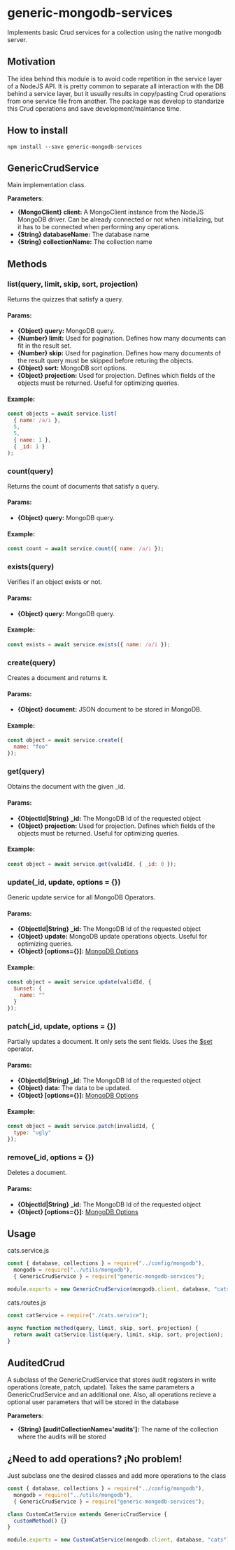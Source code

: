 # **generic-mongodb-services**

Implements basic Crud services for a collection using the native mongodb server.

## **Motivation**

The idea behind this module is to avoid code repetition in the service layer of a NodeJS API. It is pretty common to separate all interaction with the DB behind a service layer, but it usually results in copy/pasting Crud operations from one service file from another. The package was develop to standarize this Crud operations and save development/maintance time.

## **How to install**

```shell
npm install --save generic-mongodb-services
```

## **GenericCrudService**

Main implementation class.

**Parameters**:

- **{MongoClient} client:** A MongoClient instance from the NodeJS MongoDB driver. Can be already connected or not when initializing, but it has to be connected when performing any operations.
- **{String} databaseName:** The database name
- **{String} collectionName:** The collection name

## **Methods**

### **list(query, limit, skip, sort, projection)**

Returns the quizzes that satisfy a query.

#### Params:

- **{Object} query:** MongoDB query.
- **{Number} limit:** Used for pagination. Defines how many documents can fit in the result set.
- **{Number} skip:** Used for pagination. Defines how many documents of the result query must be skipped before returing the objects.
- **{Object} sort:** MongoDB sort options.
- **{Object} projection:** Used for projection. Defines which fields of the objects must be returned. Useful for optimizing queries.

#### Example:

```javascript
const objects = await service.list(
  { name: /a/i },
  5,
  5,
  { name: 1 },
  { _id: 1 }
);
```

### **count(query)**

Returns the count of documents that satisfy a query.

#### Params:

- **{Object} query:** MongoDB query.

#### Example:

```javascript
const count = await service.count({ name: /a/i });
```

### **exists(query)**

Verifies if an object exists or not.

#### Params:

- **{Object} query:** MongoDB query.

#### Example:

```javascript
const exists = await service.exists({ name: /a/i });
```

### **create(query)**

Creates a document and returns it.

#### Params:

- **{Object} document:** JSON document to be stored in MongoDB.

#### Example:

```javascript
const object = await service.create({
  name: "foo"
});
```

### **get(query)**

Obtains the document with the given \_id.

#### Params:

- **{ObjectId|String} \_id:** The MongoDB Id of the requested object
- **{Object} projection:** Used for projection. Defines which fields of the objects must be returned. Useful for optimizing queries.

#### Example:

```javascript
const object = await service.get(validId, { _id: 0 });
```

### **update(\_id, update, options = {})**

Generic update service for all MongoDB Operators.

#### Params:

- **{ObjectId|String} \_id:** The MongoDB Id of the requested object
- **{Object} update:** MongoDB update operations objects. Useful for optimizing queries.
- **{Object} [options={}]:** [MongoDB Options](http://mongodb.github.io/node-mongodb-native/3.1/api/Collection.html#findOneAndUpdate)

#### Example:

```javascript
const object = await service.update(validId, {
  $unset: {
    name: ""
  }
});
```

### **patch(\_id, update, options = {})**

Partially updates a document. It only sets the sent fields. Uses the [$set](https://docs.mongodb.com/manual/reference/operator/update/set/) operator.

#### Params:

- **{ObjectId|String} \_id:** The MongoDB Id of the requested object
- **{Object} data:** The data to be updated.
- **{Object} [options={}]:** [MongoDB Options](http://mongodb.github.io/node-mongodb-native/3.1/api/Collection.html#findOneAndUpdate)

#### Example:

```javascript
const object = await service.patch(invalidId, {
  type: "ugly"
});
```

### **remove(\_id, options = {})**

Deletes a document.

#### Params:

- **{ObjectId|String} \_id:** The MongoDB Id of the requested object
- **{Object} [options={}]:** [MongoDB Options](http://mongodb.github.io/node-mongodb-native/3.1/api/Collection.html#findOneAndDelete)

## **Usage**

cats.service.js

```javascript
const { database, collections } = require("../config/mongodb"),
  mongodb = require("../utils/mongodb"),
  { GenericCrudService } = require("generic-mongodb-services");

module.exports = new GenericCrudService(mongodb.client, database, "cats");
```

cats.routes.js

```javascript
const catService = require("./cats.service");

async function method(query, limit, skip, sort, projection) {
  return await catService.list(query, limit, skip, sort, projection);
}
```

## **AuditedCrud**

A subclass of the GenericCrudService that stores audit registers in write operations (create, patch, update). Takes the same parameters a GenericCrudService and an additional one. Also, all operations recieve a optional user parameters that will be stored in the database

**Parameters**:

- **{String} [auditCollectionName='audits']:** The name of the collection where the audits will be stored

## **¿Need to add operations? ¡No problem!**

Just subclass one the desired classes and add more operations to the class

```javascript
const { database, collections } = require("../config/mongodb"),
  mongodb = require("../utils/mongodb"),
  { GenericCrudService } = require("generic-mongodb-services");

class CustomCatService extends GenericCrudService {
  customMethod() {}
}

module.exports = new CustomCatService(mongodb.client, database, "cats");
```
